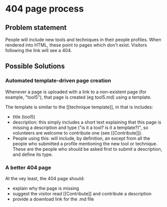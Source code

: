 # 404 page process
## Problem statement
People will include new tools and techniques in their people profiles. When rendered into HTML, these point to pages which don't exist. Visitors following the link will see a 404.

## Possible Solutions 
### Automated template-driven page creation
Whenever a page is uploaded with a link to a non-existent page (for example, "tool5"), that page is created (eg tool5.md) using a template. 

The template is similar to the [[technique template]], in that is includes:
* title (tool5)
* description: this simply includes a short text explaining that this page is missing a description and type ("is it a tool? is it a template?)", so volunteers are welcome to contribute one (see [[Contribute]]).
* People using this: will include, by definition, an except from all the people who submitted a profile mentioning the new tool or technique. These are the people who should be asked first to submit a description, and define its type.

### A better 404 page
At the vey least, the 404 page should:
* explain why the page is missing 
* suggest the visitor read [[Contribute]] and contribute a description
* provide a download link for the .md file

